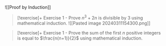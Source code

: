 ![[Proof by Induction]]


> [!exercise]+ Exercise 1 - Prove $n^3 +2n$ is divisible by 3 using mathematical induction.
> ![[Pasted image 20240311154300.png]]

> [!exercise]+ Exercise 1 - Prove the sum of the first $n$ positive integers is equal to $\frac{n(n+1)}{2}$ using mathematical induction.

